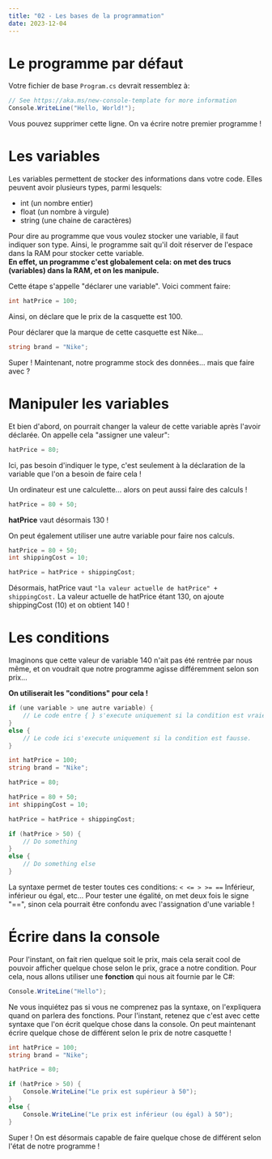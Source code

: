 ```yaml
---
title: "02 - Les bases de la programmation"
date: 2023-12-04
---
```


# Le programme par défaut

Votre fichier de base ```Program.cs``` devrait ressemblez à:
```csharp title="Program.cs" showLineNumbers
// See https://aka.ms/new-console-template for more information
Console.WriteLine("Hello, World!");
```

Vous pouvez supprimer cette ligne. On va écrire notre premier programme !

# Les variables 

Les variables permettent de stocker des informations dans votre code. Elles
peuvent avoir plusieurs types, parmi lesquels:

* int (un nombre entier)
* float (un nombre à virgule)
* string (une chaine de caractères)

Pour dire au programme que vous voulez stocker une variable, il faut indiquer
son type. Ainsi, le programme sait qu'il doit réserver de l'espace dans la RAM
pour stocker cette variable.  
**En effet, un programme c'est globalement cela: on
met des trucs (variables) dans la RAM, et on les manipule.**

Cette étape s'appelle "déclarer une variable". Voici comment faire:

```csharp title="Program.cs"
int hatPrice = 100;
```

Ainsi, on déclare que le prix de la casquette est 100.

Pour déclarer que la marque de cette casquette est Nike...

```csharp title="Program.cs"
string brand = "Nike";
```

Super ! Maintenant, notre programme stock des données... mais que faire avec ?

# Manipuler les variables

Et bien d'abord, on pourrait changer la valeur de cette variable après l'avoir 
déclarée. On appelle cela "assigner une valeur":

```csharp title="Program.cs"
hatPrice = 80;
```

Ici, pas besoin d'indiquer le type, c'est seulement à la déclaration de la variable
que l'on a besoin de faire cela !

Un ordinateur est une calculette... alors on peut aussi faire des calculs !

```csharp title="Program.cs"
hatPrice = 80 + 50; 
```

**hatPrice** vaut désormais 130 !

On peut également utiliser une autre variable pour faire nos calculs.

```csharp title="Program.cs"
hatPrice = 80 + 50; 
int shippingCost = 10;

hatPrice = hatPrice + shippingCost;
```

Désormais, hatPrice vaut ```"la valeur actuelle de hatPrice" + shippingCost.```
La valeur actuelle de hatPrice étant 130, on ajoute shippingCost (10) et on
obtient 140 !

# Les conditions

Imaginons que cette valeur de variable 140 n'ait pas été rentrée par nous même, 
et on voudrait que notre programme agisse différemment selon son prix...

**On utiliserait les "conditions" pour cela !**

```csharp title="Exemple"
if (une variable > une autre variable) {
    // Le code entre { } s'execute uniquement si la condition est vraie.
}
else {
    // Le code ici s'execute uniquement si la condition est fausse.
}
```

```csharp title="Program.cs" {11-16} showLineNumbers
int hatPrice = 100;
string brand = "Nike";

hatPrice = 80;

hatPrice = 80 + 50; 
int shippingCost = 10;

hatPrice = hatPrice + shippingCost;

if (hatPrice > 50) {
    // Do something
} 
else {
    // Do something else
}
```

La syntaxe permet de tester toutes ces conditions:
```< <= > >= ==```
Inférieur, inférieur ou égal, etc...
Pour tester une égalité, on met deux fois le signe "==", sinon cela pourrait être
confondu avec l'assignation d'une variable !

# Écrire dans la console

Pour l'instant, on fait rien quelque soit le prix, mais cela serait cool de 
pouvoir afficher quelque chose selon le prix, grace a notre condition.
Pour cela, nous allons utiliser une **fonction** qui nous ait fournie par 
le C#: 
```csharp title="Program.cs"
Console.WriteLine("Hello");
```

Ne vous inquiétez pas si vous ne comprenez pas la syntaxe, on l'expliquera
quand on parlera des fonctions. Pour l'instant, retenez que c'est avec cette
syntaxe que l'on écrit quelque chose dans la console. On peut maintenant écrire
quelque chose de différent selon le prix de notre casquette !

```csharp title="Program.cs" {7, 10} showLineNumbers
int hatPrice = 100;
string brand = "Nike";

hatPrice = 80;

if (hatPrice > 50) {
    Console.WriteLine("Le prix est supérieur à 50");
} 
else {
    Console.WriteLine("Le prix est inférieur (ou égal) à 50");
}
```

Super ! On est désormais capable de faire quelque chose de différent selon l'état
de notre programme !
